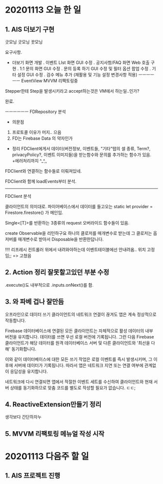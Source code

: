 # 20201113 오늘 한 일
## 1. AIS 더보기 구현
굿모닝 굿모닝 꿋모닝

요구사항. 
-  더보기 화면 개발 
  . 이벤트 LIst 화면 GUI 수정
  . 공지사항/FAQ 화면 Web 호출 구현
  . 1:1 문의 화면 GUI 수정 
  . 문의 등록 하기 GUI 수정 및 필터 옵션 팝업 수정
  . 기타 설정  GUI 수정 
  . 검수 메뉴 추가 (재활용 및 기능 설정 변경사항 적용)
ㅡㅡㅡㅡㅡㅡ
EventView MVVM 리팩토링중

Stepper한테 Step을 발생시키라고 accept하는것은 VM에서 하는일..인가?

완료.

ㅡㅡㅡㅡㅡㅡ
FDRepository 분석

- 의문점
1. 프로토콜 이유가 머지.. 으음
2. FD는 Firebase Data 의 약자인가

- 정리
FDClient에게서 
데이터(버전정보, 이벤트들, "기타"탭의 셀 종류, Term?, privacyPolicy?, 이벤트 이미지들)을 받는함수와
문의를 추가하는 함수가 있음.
+에러처리까지 ^_^,,

FDClient와 연결하는 함수들로 이뤄져있네.

FDClient와 함께 loadEvents부터 분석.

--- 
FDClient 분석

클라이언트의 의미대로. 
파이어베이스에서 데이터를 들고오는
static let provider = Firestore.firestore() 가 메인임.

Single<[T]>를 반환하는 3종류의 request 오버라이드 함수들이 있음.

create
Observable을 리턴하구요
하나의 클로저를 매개변수로 받는데
그 클로저는 옵저버를 매개변수로 받아서 Disposable을 반환한답니다.

!!!! 리프레시 컨트롤러 위에서 내려와야하는데 이벤트테이블에선 안내려옴.. 위치 고정임;;
=> 고쳤음

## 2. Action 정리 잘못할고있던 부분 수정
.execute()도 내부적으로 .inputs.onNext()를 함.

## 3. 와 파베 겁나 잘만듬
오프라인으로 데이터 쓰기
클라이언트의 네트워크 연결이 끊겨도 앱은 계속 정상적으로 작동합니다.

Firebase 데이터베이스에 연결된 모든 클라이언트는 자체적으로 활성 데이터의 내부 버전을 유지합니다. 데이터를 쓰면 우선 로컬 버전에 기록됩니다. 그런 다음 Firebase 클라이언트가 해당 데이터를 원격 데이터베이스 서버 및 다른 클라이언트와 '최선을 다해' 동기화합니다.

이와 같이 데이터베이스에 대한 모든 쓰기 작업은 로컬 이벤트를 즉시 발생시키며, 그 이후에 서버에 데이터가 기록됩니다. 따라서 앱은 네트워크 지연 또는 연결 여부에 관계없이 응답성을 유지합니다.

네트워크에 다시 연결되면 앱에서 적절한 이벤트 세트를 수신하여 클라이언트와 현재 서버 상태를 동기화하므로 맞춤 코드를 별도로 작성할 필요가 없습니다.
ㄷㄷ;

## 4. ReactiveExtension만들기 정리
생각보다 간단하자누

## 5. MVVM 리팩토링 메뉴얼 작성 시작


# 20201113 다음주 할 일
## 1. AIS 프로젝트 진행
